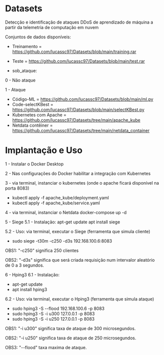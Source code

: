 # Datasets

Detecção e identificação de ataques DDoS de aprendizado de máquina a partir da telemetria de computação em nuvem

Conjuntos de dados disponíveis:
- Treinamento = https://github.com/lucassc97/Datasets/blob/main/training.rar
- Teste = https://github.com/lucassc97/Datasets/blob/main/test.rar

- sob_ataque:

0 - Não ataque

1 - Ataque

- Código-ML = https://github.com/lucassc97/Datasets/blob/main/ml.py
- Code-selectKBest = https://github.com/lucassc97/Datasets/blob/main/selectKBest.py
- Kubernetes com Apache = https://github.com/lucassc97/Datasets/tree/main/apache_kube
- Netdata contêiner = https://github.com/lucassc97/Datasets/tree/main/netdata_container

# Implantação e Uso
1 - Instalar o Docker Desktop

2 - Nas configurações do Docker habilitar a integração com Kubernetes

3 - via terminal, instanciar o kubernetes (onde o apache ficará disponível na porta 8083)
- kubectl apply -f apache_kube/deployment.yaml
- kubectl apply -f apache_kube/service.yaml

4 - via terminal, instanciar o Netdata
docker-compose up -d

5 - Siege
5.1 - Instalação:
apt-get update
apt install siege

5.2 - Uso: via terminal, executar o Siege (ferramenta que simula cliente)

- sudo siege -t30m -c250 -d3s 192.168.100.6:8083

OBS1: "-c250" significa 250 clientes

OBS2: "-d3s" significa que será criada requisição num intervalor aleatório de 0 a 3 segundos.

6 - Hping3
6.1 - Instalação:
- apt-get update
- apt install hping3

6.2 - Uso: via terminal, executar o Hping3 (ferramenta que simula ataque)
- sudo hping3 -S --flood 192.168.100.6 -p 8083
- sudo hping3 -S -i u300 127.0.0.1 -p 8083
- sudo hping3 -S -i u250 127.0.0.1 -p 8083

OBS1: "-i u300" significa taxa de ataque de 300 microsegundos.

OBS2: "-i u250" significa taxa de ataque de 250 microsegundos.

OBS3: "--flood" taxa maxima de ataque.
